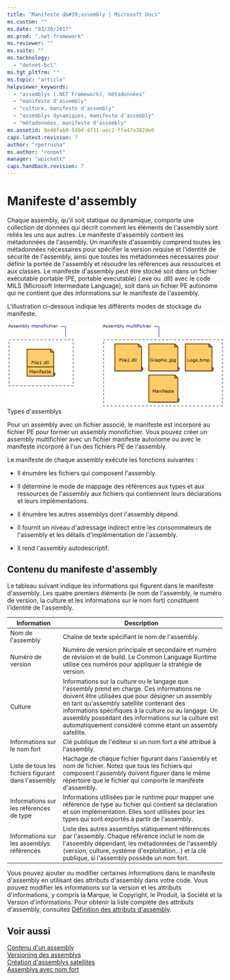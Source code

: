 ```yaml
---
title: "Manifeste d&#39;assembly | Microsoft Docs"
ms.custom: ""
ms.date: "03/30/2017"
ms.prod: ".net-framework"
ms.reviewer: ""
ms.suite: ""
ms.technology: 
  - "dotnet-bcl"
ms.tgt_pltfrm: ""
ms.topic: "article"
helpviewer_keywords: 
  - "assemblys (.NET Framework), métadonnées"
  - "manifeste d'assembly"
  - "culture, manifeste d'assembly"
  - "assemblys dynamiques, manifeste d'assembly"
  - "métadonnées, manifeste d'assembly"
ms.assetid: 8e40fab9-549d-4731-aec2-ffa47a382de0
caps.latest.revision: 7
author: "rpetrusha"
ms.author: "ronpet"
manager: "wpickett"
caps.handback.revision: 7
---
```

# Manifeste d&#39;assembly
Chaque assembly, qu'il soit statique ou dynamique, comporte une collection de données qui décrit comment les éléments de l'assembly sont reliés les uns aux autres.  Le manifeste d'assembly contient les métadonnées de l'assembly.  Un manifeste d'assembly comprend toutes les métadonnées nécessaires pour spécifier la version requise et l'identité de sécurité de l'assembly, ainsi que toutes les métadonnées nécessaires pour définir la portée de l'assembly et résoudre les références aux ressources et aux classes.  Le manifeste d'assembly peut être stocké soit dans un fichier exécutable portable \(PE, portable executable\) \(.exe ou .dll\) avec le code MILS \(Microsoft Intermediate Language\), soit dans un fichier PE autonome qui ne contient que des informations sur le manifeste de l'assembly.  
  
 L'illustration ci\-dessous indique les différents modes de stockage du manifeste.  
  
 ![Assembly monofichier](../../../docs/framework/app-domains/media/assemblytypes.gif "assemblytypes")  
Types d'assemblys  
  
 Pour un assembly avec un fichier associé, le manifeste est incorporé au fichier PE pour former un assembly monofichier.  Vous pouvez créer un assembly multifichier avec un fichier manifeste autonome ou avec le manifeste incorporé à l'un des fichiers PE de l'assembly.  
  
 Le manifeste de chaque assembly exécute les fonctions suivantes :  
  
-   Il énumère les fichiers qui composent l'assembly.  
  
-   Il détermine le mode de mappage des références aux types et aux ressources de l'assembly aux fichiers qui contiennent leurs déclarations et leurs implémentations.  
  
-   Il énumère les autres assemblys dont l'assembly dépend.  
  
-   Il fournit un niveau d'adressage indirect entre les consommateurs de l'assembly et les détails d'implémentation de l'assembly.  
  
-   Il rend l'assembly autodescriptif.  
  
## Contenu du manifeste d'assembly  
 Le tableau suivant indique les informations qui figurent dans le manifeste d'assembly.  Les quatre premiers éléments \(le nom de l'assembly, le numéro de version, la culture et les informations sur le nom fort\) constituent l'identité de l'assembly.  
  
|Information|Description|  
|-----------------|-----------------|  
|Nom de l'assembly|Chaîne de texte spécifiant le nom de l'assembly.|  
|Numéro de version|Numéro de version principale et secondaire et numéro de révision et de build.  Le Common Language Runtime utilise ces numéros pour appliquer la stratégie de version.|  
|Culture|Informations sur la culture ou le langage que l'assembly prend en charge.  Ces informations ne doivent être utilisées que pour désigner un assembly en tant qu'assembly satellite contenant des informations spécifiques à la culture ou au langage. Un assembly possédant des informations sur la culture est automatiquement considéré comme étant un assembly satellite.|  
|Informations sur le nom fort|Clé publique de l'éditeur si un nom fort a été attribué à l'assembly.|  
|Liste de tous les fichiers figurant dans l'assembly|Hachage de chaque fichier figurant dans l'assembly et nom de fichier.  Notez que tous les fichiers qui composent l'assembly doivent figurer dans le même répertoire que le fichier qui comporte le manifeste d'assembly.|  
|Informations sur les références de type|Informations utilisées par le runtime pour mapper une référence de type au fichier qui contient sa déclaration et son implémentation.  Elles sont utilisées pour les types qui sont exportés à partir de l'assembly.|  
|Informations sur les assemblys référencés|Liste des autres assemblys statiquement référencés par l'assembly.  Chaque référence inclut le nom de l'assembly dépendant, les métadonnées de l'assembly \(version, culture, système d'exploitation...\) et la clé publique, si l'assembly possède un nom fort.|  
  
 Vous pouvez ajouter ou modifier certaines informations dans le manifeste d'assembly en utilisant des attributs d'assembly dans votre code.  Vous pouvez modifier les informations sur la version et les attributs d'informations, y compris la Marque, le Copyright, le Produit, la Société et la Version d'informations.  Pour obtenir la liste complète des attributs d'assembly, consultez [Définition des attributs d'assembly](../../../docs/framework/app-domains/set-assembly-attributes.md).  
  
## Voir aussi  
 [Contenu d'un assembly](../../../docs/framework/app-domains/assembly-contents.md)   
 [Versioning des assemblys](../../../docs/framework/app-domains/assembly-versioning.md)   
 [Création d'assemblys satellites](../../../docs/framework/resources/creating-satellite-assemblies-for-desktop-apps.md)   
 [Assemblys avec nom fort](../../../docs/framework/app-domains/strong-named-assemblies.md)